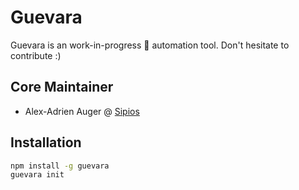 # Guevara

Guevara is an work-in-progress 🚧 automation tool. Don't hesitate to contribute :)

## Core Maintainer
- Alex-Adrien Auger @ [Sipios](http://sipios.com)

## Installation

```bash
npm install -g guevara
guevara init
```
